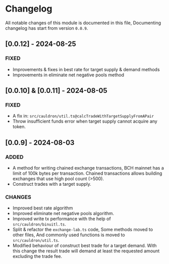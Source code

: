 # Changelog

All notable changes of this module is documented in this file, Documenting changelog has start from version `0.0.9`.

## [0.0.12] - 2024-08-25

### FIXED

- Improvements & fixes in best rate for target supply & demand methods
- Improvements in eliminate net negative pools method

## [0.0.10] & [0.0.11] - 2024-08-05

### FIXED

- A fix in: `src/cauldron/util.ts@calcTradeWithTargetSupplyFromAPair`
- Throw insufficient funds error when target supply cannot acquire any token.

## [0.0.9] - 2024-08-03

### ADDED

- A method for writing chained exchange transactions, BCH mainnet has a limit of 100k bytes per transaction. Chained transactions allows building exchanges that use high pool count (>500).
- Construct trades with a target supply.

### CHANGES

- Improved best rate algorithm
- Improved eliminate net negative pools algorithm.
- Improved write tx performance with the help of `src/cauldron/binuitl.ts`.
- Split & refactor the `exchange-lab.ts` code, Some methods moved to other files, And commonly used functions is moved to `src/cauldron/util.ts`. 
- Modified behaviour of construct best trade for a target demand. With this change the result trade will demand at least the requested amount excluding the trade fee.
